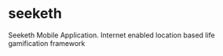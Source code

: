 seeketh
=======

Seeketh Mobile Application. Internet enabled location based life gamification framework 